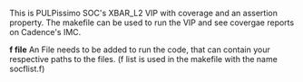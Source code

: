 This is PULPissimo SOC's XBAR_L2 VIP with coverage and an assertion property. The makefile can be used to run the VIP and see covergae reports on Cadence's IMC.

**f file**
An File needs to be added to run the code, that can contain your respective paths to the files. (f list is used in the makefile with the name socflist.f)
